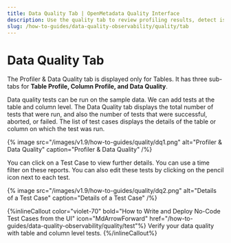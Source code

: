 ```yaml
---
title: Data Quality Tab | OpenMetadata Quality Interface
description: Use the quality tab to review profiling results, detect issues, and verify test coverage for your datasets.
slug: /how-to-guides/data-quality-observability/quality/tab
---
```


# Data Quality Tab

The Profiler & Data Quality tab is displayed only for Tables. It has three sub-tabs for **Table Profile, Column Profile, and Data Quality**.

Data quality tests can be run on the sample data. We can add tests at the table and column level. The Data Quality tab displays the total number of tests that were run, and also the number of tests that were successful, aborted, or failed. The list of test cases displays the details of the table or column on which the test was run.

{% image
src="/images/v1.9/how-to-guides/quality/dq1.png"
alt="Profiler & Data Quality"
caption="Profiler & Data Quality"
/%}

You can click on a Test Case to view further details. You can use a time filter on these reports. You can also edit these tests by clicking on the pencil icon next to each test.

{% image
src="/images/v1.9/how-to-guides/quality/dq2.png"
alt="Details of a Test Case"
caption="Details of a Test Case"
/%}

{%inlineCallout
  color="violet-70"
  bold="How to Write and Deploy No-Code Test Cases from the UI"
  icon="MdArrowForward"
  href="/how-to-guides/data-quality-observability/quality/test"%}
  Verify your data quality with table and column level tests.
{%/inlineCallout%}